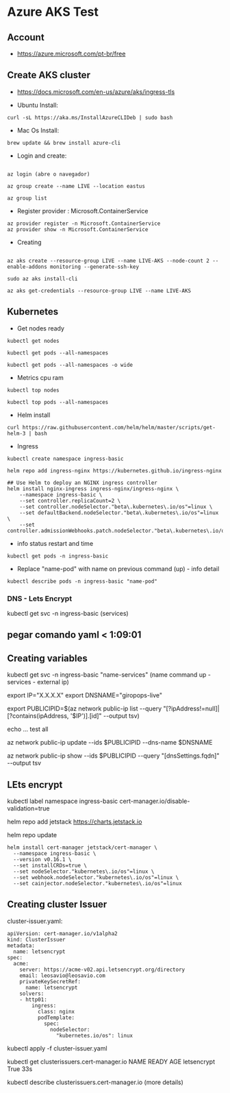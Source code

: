 # Azure AKS Test

## Account
- https://azure.microsoft.com/pt-br/free

## Create AKS cluster
- https://docs.microsoft.com/en-us/azure/aks/ingress-tls

- Ubuntu Install:
```
curl -sL https://aka.ms/InstallAzureCLIDeb | sudo bash
```

- Mac Os Install:
```
brew update && brew install azure-cli
```

- Login and create:
```

az login (abre o navegador)

az group create --name LIVE --location eastus

az group list
```
- Register provider : Microsoft.ContainerService
```
az provider register -n Microsoft.ContainerService
az provider show -n Microsoft.ContainerService

```
- Creating
```

az aks create --resource-group LIVE --name LIVE-AKS --node-count 2 --enable-addons monitoring --generate-ssh-key

sudo az aks install-cli

az aks get-credentials --resource-group LIVE --name LIVE-AKS

```

## Kubernetes
- Get nodes ready
```
kubectl get nodes 

kubectl get pods --all-namespaces

kubectl get pods --all-namespaces -o wide
```
- Metrics cpu ram
```
kubectl top nodes  

kubectl top pods --all-namespaces
```
- Helm install
```
curl https://raw.githubusercontent.com/helm/helm/master/scripts/get-helm-3 | bash

```
- Ingress
```
kubectl create namespace ingress-basic

helm repo add ingress-nginx https://kubernetes.github.io/ingress-nginx

## Use Helm to deploy an NGINX ingress controller
helm install nginx-ingress ingress-nginx/ingress-nginx \
    --namespace ingress-basic \
    --set controller.replicaCount=2 \
    --set controller.nodeSelector."beta\.kubernetes\.io/os"=linux \
    --set defaultBackend.nodeSelector."beta\.kubernetes\.io/os"=linux \
    --set controller.admissionWebhooks.patch.nodeSelector."beta\.kubernetes\.io/os"=linux

```
- info status restart and time
```
kubectl get pods -n ingress-basic
```
- Replace "name-pod" with name on previous command (up) - info detail
```
kubectl describe pods -n ingress-basic "name-pod" 
```
 
 ### DNS - Lets Encrypt

 kubectl get svc -n ingress-basic (services)

## pegar comando yaml < 1:09:01

## Creating variables

kubectl get svc -n ingress-basic "name-services" (name command up - services - external ip)

export IP="X.X.X.X"
export DNSNAME="giropops-live"

export PUBLICIPID=$(az network public-ip list --query "[?ipAddress!=null]|[?contains(ipAddress, '$IP')].[id]" --output tsv)

echo ... test all

az network public-ip update --ids $PUBLICIPID --dns-name $DNSNAME

az network public-ip show --ids $PUBLICIPID --query "[dnsSettings.fqdn]" --output tsv


## LEts encrypt

kubectl label namespace ingress-basic cert-manager.io/disable-validation=true

helm repo add jetstack https://charts.jetstack.io

helm repo update

```
helm install cert-manager jetstack/cert-manager \
  --namespace ingress-basic \
  --version v0.16.1 \
  --set installCRDs=true \
  --set nodeSelector."kubernetes\.io/os"=linux \
  --set webhook.nodeSelector."kubernetes\.io/os"=linux \
  --set cainjector.nodeSelector."kubernetes\.io/os"=linux
```

## Creating cluster Issuer
cluster-issuer.yaml:
```
apiVersion: cert-manager.io/v1alpha2
kind: ClusterIssuer
metadata:
  name: letsencrypt
spec:
  acme:
    server: https://acme-v02.api.letsencrypt.org/directory
    email: leosavio@leosavio.com
    privateKeySecretRef:
      name: letsencrypt
    solvers:
    - http01:
        ingress:
          class: nginx
          podTemplate:
            spec:
              nodeSelector:
                "kubernetes.io/os": linux
```

kubectl apply -f cluster-issuer.yaml

kubectl get clusterissuers.cert-manager.io
NAME            READY     AGE
letsencrypt     True      33s

kubectl describe clusterissuers.cert-manager.io (more details)